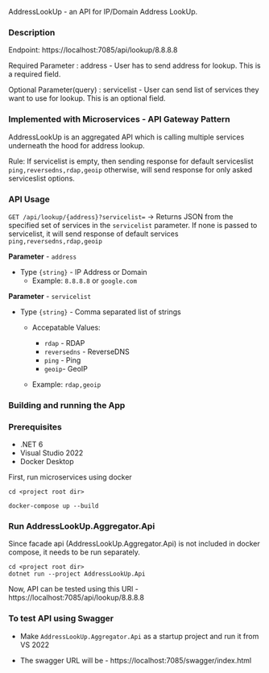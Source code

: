 AddressLookUp - an API for IP/Domain Address LookUp. 

### Description

Endpoint: https://localhost:7085/api/lookup/8.8.8.8

Required Parameter : address - User has to send address for lookup. This is a required field.

Optional Parameter(query) : servicelist - User can send list of services they want to use for lookup. This is an optional field.

### Implemented with Microservices - API Gateway Pattern

AddressLookUp is an aggregated API which is calling multiple services underneath the hood for address lookup.

Rule: If servicelist is empty, then sending response for default serviceslist `ping,reversedns,rdap,geoip`
otherwise, will send response for only asked serviceslist options.

### API Usage

`GET /api/lookup/{address}?servicelist=` ->  Returns JSON from the specified set of services in the `servicelist` parameter.
If none is passed to servicelist, it will send response of default services `ping,reversedns,rdap,geoip`

**Parameter** - `address`

  - Type `{string}` - IP Address or Domain
	- Example: `8.8.8.8` or `google.com`

 **Parameter** - `servicelist`

  - Type `{string}` - Comma separated list of strings
    - Accepatable Values:
      - `rdap` - RDAP
      - `reversedns` - ReverseDNS
      - `ping` - Ping
      - `geoip`- GeoIP

    - Example: `rdap,geoip`
	

### Building and running the App

### Prerequisites

- .NET 6
- Visual Studio 2022
- Docker Desktop

First, run microservices using docker

```shell
cd <project root dir>

docker-compose up --build
``` 

### Run AddressLookUp.Aggregator.Api 

Since facade api (AddressLookUp.Aggregator.Api) is not included in docker compose, it needs to be run separately.

```shell
cd <project root dir>
dotnet run --project AddressLookUp.Api
```

Now, API can be tested using this URl - https://localhost:7085/api/lookup/8.8.8.8

### To test API using Swagger

  - Make `AddressLookUp.Aggregator.Api` as a startup project and run it from VS 2022

  - The swagger URL will be - https://localhost:7085/swagger/index.html

  


 



 
